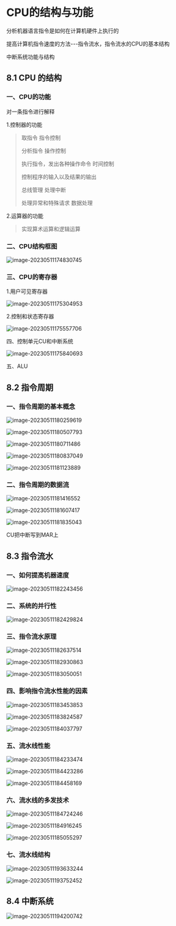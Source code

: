 # CPU的结构与功能

分析机器语言指令是如何在计算机硬件上执行的

提高计算机指令速度的方法---指令流水，指令流水的CPU的基本结构

中断系统功能与结构

## 8.1 CPU 的结构

### 一、CPU的功能

对一条指令进行解释

1.控制器的功能

> 取指令                                                          指令控制
>
> 分析指令                                                      操作控制
>
> 执行指令，发出各种操作命令                   时间控制
>
> 控制程序的输入以及结果的输出                  
>
> 总线管理                                                     处理中断
>
> 处理异常和特殊请求                                  数据处理

2.运算器的功能

> 实现算术运算和逻辑运算

### 二、CPU结构框图

![image-20230511174830745](C:\Users\邓\AppData\Roaming\Typora\typora-user-images\image-20230511174830745.png)



### 三、CPU的寄存器

1.用户可见寄存器

![image-20230511175304953](C:\Users\邓\AppData\Roaming\Typora\typora-user-images\image-20230511175304953.png)

2.控制和状态寄存器

![image-20230511175557706](C:\Users\邓\AppData\Roaming\Typora\typora-user-images\image-20230511175557706.png)

四、控制单元CU和中断系统

![image-20230511175840693](C:\Users\邓\AppData\Roaming\Typora\typora-user-images\image-20230511175840693.png)

五、ALU



## 8.2 指令周期

### 一、指令周期的基本概念

![image-20230511180259619](C:\Users\邓\AppData\Roaming\Typora\typora-user-images\image-20230511180259619.png)

![image-20230511180507793](C:\Users\邓\AppData\Roaming\Typora\typora-user-images\image-20230511180507793.png)

![image-20230511180711486](C:\Users\邓\AppData\Roaming\Typora\typora-user-images\image-20230511180711486.png)

![image-20230511180837049](C:\Users\邓\AppData\Roaming\Typora\typora-user-images\image-20230511180837049.png)

![image-20230511181123889](C:\Users\邓\AppData\Roaming\Typora\typora-user-images\image-20230511181123889.png)

### 二、指令周期的数据流

![image-20230511181416552](C:\Users\邓\AppData\Roaming\Typora\typora-user-images\image-20230511181416552.png)

![image-20230511181607417](C:\Users\邓\AppData\Roaming\Typora\typora-user-images\image-20230511181607417.png)

![image-20230511181835043](C:\Users\邓\AppData\Roaming\Typora\typora-user-images\image-20230511181835043.png)

CU把中断写到MAR上

## 8.3 指令流水

### 一、如何提高机器速度

![image-20230511182243456](C:\Users\邓\AppData\Roaming\Typora\typora-user-images\image-20230511182243456.png)

### 二、系统的并行性

![image-20230511182429824](C:\Users\邓\AppData\Roaming\Typora\typora-user-images\image-20230511182429824.png)

### 三、指令流水原理

![image-20230511182637514](C:\Users\邓\AppData\Roaming\Typora\typora-user-images\image-20230511182637514.png)

![image-20230511182930863](C:\Users\邓\AppData\Roaming\Typora\typora-user-images\image-20230511182930863.png)

![image-20230511183050051](C:\Users\邓\AppData\Roaming\Typora\typora-user-images\image-20230511183050051.png)

### 四、影响指令流水性能的因素

![image-20230511183453853](C:\Users\邓\AppData\Roaming\Typora\typora-user-images\image-20230511183453853.png)

![image-20230511183824587](C:\Users\邓\AppData\Roaming\Typora\typora-user-images\image-20230511183824587.png)

![image-20230511184037797](C:\Users\邓\AppData\Roaming\Typora\typora-user-images\image-20230511184037797.png)

### 五、流水线性能

![image-20230511184233474](C:\Users\邓\AppData\Roaming\Typora\typora-user-images\image-20230511184233474.png)

![image-20230511184423286](C:\Users\邓\AppData\Roaming\Typora\typora-user-images\image-20230511184423286.png)

![image-20230511184458169](C:\Users\邓\AppData\Roaming\Typora\typora-user-images\image-20230511184458169.png)

### 六、流水线的多发技术

![image-20230511184724246](C:\Users\邓\AppData\Roaming\Typora\typora-user-images\image-20230511184724246.png)

![image-20230511184916245](C:\Users\邓\AppData\Roaming\Typora\typora-user-images\image-20230511184916245.png)

![image-20230511185055297](C:\Users\邓\AppData\Roaming\Typora\typora-user-images\image-20230511185055297.png)

### 七、流水线结构

![image-20230511193633244](C:\Users\邓\AppData\Roaming\Typora\typora-user-images\image-20230511193633244.png)

![image-20230511193752452](C:\Users\邓\AppData\Roaming\Typora\typora-user-images\image-20230511193752452.png)

## 8.4 中断系统

![image-20230511194200742](C:\Users\邓\AppData\Roaming\Typora\typora-user-images\image-20230511194200742.png)